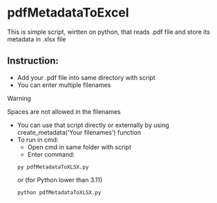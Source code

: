 # pdfMetadataToExcel
This is simple script, wirtten on python, that reads .pdf file and store its metadata in .xlsx file

## Instruction:
* Add your .pdf file into same directory with script
* You can enter multiple filenames
> [!WARNING]
> Spaces are not allowed in the filenames
* You can use that script directly or externally by using create_metadata('Your filenames') function
* To run in cmd:
  - Open cmd in same folder with script
  - Enter command:
  ```
  py pdfMetadataToXLSX.py
  ```
  or (for Python lower than 3.11)
  ```
  python pdfMetadataToXLSX.py
  ```
